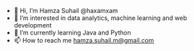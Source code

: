- 👋 Hi, I’m Hamza Suhail @haxamxam
- 👀 I’m interested in data analytics, machine learning and web development
- 🌱 I’m currently learning Java and Python
- 📫 How to reach me hamza.suhail.m@gmail.com

<!---
haxamxam/haxamxam is a ✨ special ✨ repository because its `README.md` (this file) appears on your GitHub profile.
You can click the Preview link to take a look at your changes.
--->
